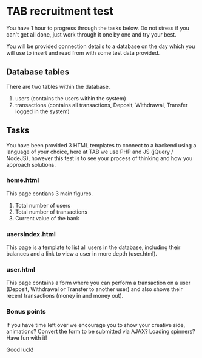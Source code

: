 # TAB recruitment test

You have 1 hour to progress through the tasks below. Do not stress if you can't get all done, just work through it one by one and try your best.

You will be provided connection details to a database on the day which you will use to insert and read from with some test data provided.

## Database tables
There are two tables within the database.  
 1. users (contains the users within the system)
 2. transactions (contains all transactions, Deposit, Withdrawal, Transfer logged in the system)

## Tasks

You have been provided 3 HTML templates to connect to a backend using a language of your choice, here at TAB we use PHP and JS (jQuery / NodeJS), however this test is to see your process of thinking and how you approach solutions.

### home.html

This page contians 3 main figures.  
 1. Total number of users  
 2. Total number of transactions  
 3. Current value of the bank

### usersIndex.html

This page is a template to list all users in the database, including their balances and a link to view a user in more depth (user.html).

### user.html

This page contains a form where you can perform a transaction on a user (Deposit, Withdrawal or Transfer to another user) and also shows their recent transactions (money in and money out).

### Bonus points

If you have time left over we encourage you to show your creative side, animations? Convert the form to be submitted via AJAX? Loading spinners? Have fun with it!

Good luck!
